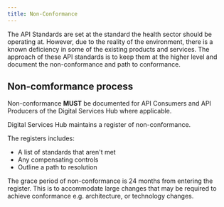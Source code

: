 ```yaml
---
title: Non-Conformance
---
```


The API Standards are set at the standard the health sector should be operating at. However, due to the reality of the environment, there is a known deficiency in some of the existing products and services. The approach of these API standards is to keep them at the higher level and document the non-conformance and path to conformance.

## Non-comformance process

Non-conformance **MUST** be documented for API Consumers and API Producers of the Digital Services Hub where applicable.

Digital Services Hub maintains a register of non-conformance.

The registers includes:
- A list of standards that aren't met
- Any compensating controls
- Outline a path to resolution

The grace period of non-conformance is 24 months from entering the register. This is to accommodate large changes that may be required to achieve conformance e.g. architecture, or technology changes.